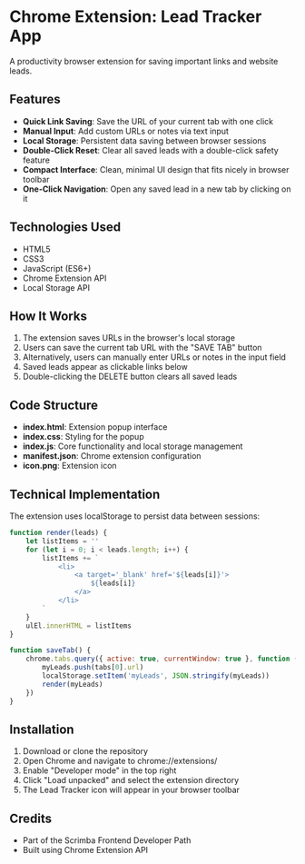 # Chrome Extension: Lead Tracker App

A productivity browser extension for saving important links and website leads.

## Features

- **Quick Link Saving**: Save the URL of your current tab with one click
- **Manual Input**: Add custom URLs or notes via text input
- **Local Storage**: Persistent data saving between browser sessions
- **Double-Click Reset**: Clear all saved leads with a double-click safety feature
- **Compact Interface**: Clean, minimal UI design that fits nicely in browser toolbar
- **One-Click Navigation**: Open any saved lead in a new tab by clicking on it

## Technologies Used

- HTML5
- CSS3
- JavaScript (ES6+)
- Chrome Extension API
- Local Storage API

## How It Works

1. The extension saves URLs in the browser's local storage
2. Users can save the current tab URL with the "SAVE TAB" button
3. Alternatively, users can manually enter URLs or notes in the input field
4. Saved leads appear as clickable links below
5. Double-clicking the DELETE button clears all saved leads

## Code Structure

- **index.html**: Extension popup interface
- **index.css**: Styling for the popup
- **index.js**: Core functionality and local storage management
- **manifest.json**: Chrome extension configuration
- **icon.png**: Extension icon

## Technical Implementation

The extension uses localStorage to persist data between sessions:

```javascript
function render(leads) {
    let listItems = ''
    for (let i = 0; i < leads.length; i++) {
        listItems += `
            <li>
                <a target='_blank' href='${leads[i]}'>
                    ${leads[i]}
                </a>
            </li>
        `
    }
    ulEl.innerHTML = listItems
}

function saveTab() {
    chrome.tabs.query({ active: true, currentWindow: true }, function (tabs) {
        myLeads.push(tabs[0].url)
        localStorage.setItem('myLeads', JSON.stringify(myLeads))
        render(myLeads)
    })
}
```

## Installation

1. Download or clone the repository
2. Open Chrome and navigate to chrome://extensions/
3. Enable "Developer mode" in the top right
4. Click "Load unpacked" and select the extension directory
5. The Lead Tracker icon will appear in your browser toolbar

## Credits

- Part of the Scrimba Frontend Developer Path
- Built using Chrome Extension API
